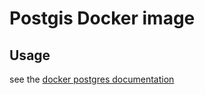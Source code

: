 # Postgis Docker image

## Usage 

see the [docker postgres documentation](https://hub.docker.com/_/postgres?tab=description)

